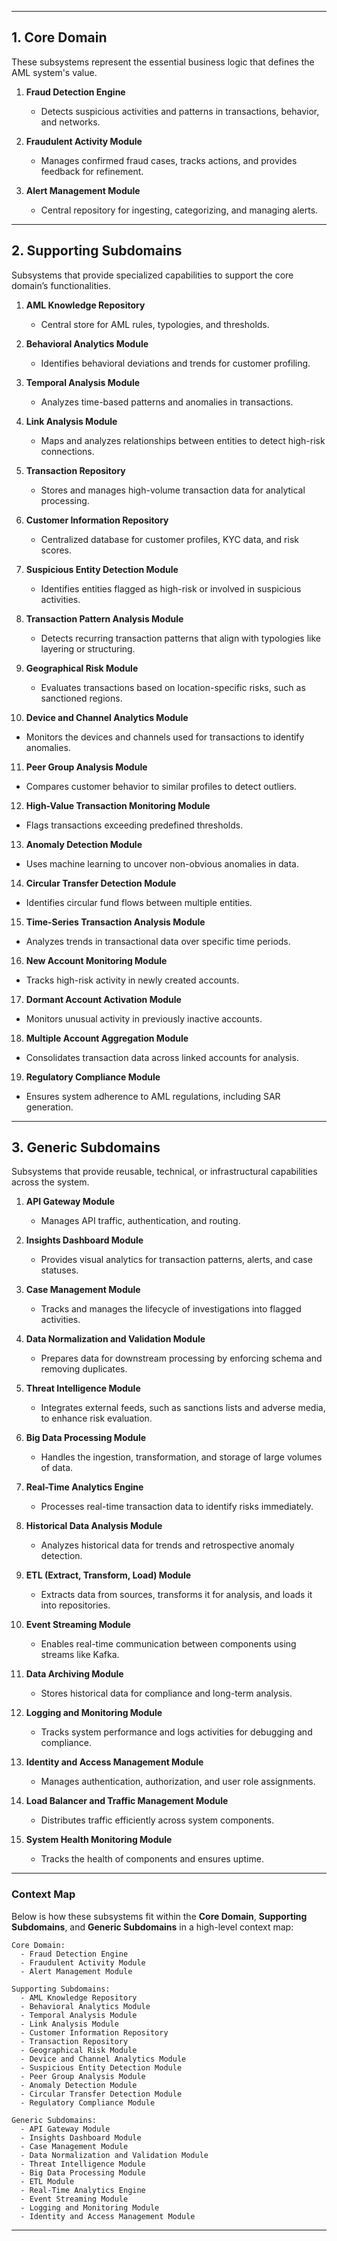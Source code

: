 
---

## **1. Core Domain**
These subsystems represent the essential business logic that defines the AML system's value.

1. **Fraud Detection Engine**  
   - Detects suspicious activities and patterns in transactions, behavior, and networks.  

2. **Fraudulent Activity Module**  
   - Manages confirmed fraud cases, tracks actions, and provides feedback for refinement.  

3. **Alert Management Module**  
   - Central repository for ingesting, categorizing, and managing alerts.  

---

## **2. Supporting Subdomains**
Subsystems that provide specialized capabilities to support the core domain’s functionalities.

1. **AML Knowledge Repository**  
   - Central store for AML rules, typologies, and thresholds.  

2. **Behavioral Analytics Module**  
   - Identifies behavioral deviations and trends for customer profiling.  

3. **Temporal Analysis Module**  
   - Analyzes time-based patterns and anomalies in transactions.  

4. **Link Analysis Module**  
   - Maps and analyzes relationships between entities to detect high-risk connections.  

5. **Transaction Repository**  
   - Stores and manages high-volume transaction data for analytical processing.  

6. **Customer Information Repository**  
   - Centralized database for customer profiles, KYC data, and risk scores.  

7. **Suspicious Entity Detection Module**  
   - Identifies entities flagged as high-risk or involved in suspicious activities.  

8. **Transaction Pattern Analysis Module**  
   - Detects recurring transaction patterns that align with typologies like layering or structuring.  

9. **Geographical Risk Module**  
   - Evaluates transactions based on location-specific risks, such as sanctioned regions.  

10. **Device and Channel Analytics Module**  
   - Monitors the devices and channels used for transactions to identify anomalies.  

11. **Peer Group Analysis Module**  
   - Compares customer behavior to similar profiles to detect outliers.  

12. **High-Value Transaction Monitoring Module**  
   - Flags transactions exceeding predefined thresholds.  

13. **Anomaly Detection Module**  
   - Uses machine learning to uncover non-obvious anomalies in data.  

14. **Circular Transfer Detection Module**  
   - Identifies circular fund flows between multiple entities.  

15. **Time-Series Transaction Analysis Module**  
   - Analyzes trends in transactional data over specific time periods.  

16. **New Account Monitoring Module**  
   - Tracks high-risk activity in newly created accounts.  

17. **Dormant Account Activation Module**  
   - Monitors unusual activity in previously inactive accounts.  

18. **Multiple Account Aggregation Module**  
   - Consolidates transaction data across linked accounts for analysis.  

19. **Regulatory Compliance Module**  
   - Ensures system adherence to AML regulations, including SAR generation.  

---

## **3. Generic Subdomains**
Subsystems that provide reusable, technical, or infrastructural capabilities across the system.

1. **API Gateway Module**  
   - Manages API traffic, authentication, and routing.  

2. **Insights Dashboard Module**  
   - Provides visual analytics for transaction patterns, alerts, and case statuses.  

3. **Case Management Module**  
   - Tracks and manages the lifecycle of investigations into flagged activities.  

4. **Data Normalization and Validation Module**  
   - Prepares data for downstream processing by enforcing schema and removing duplicates.  

5. **Threat Intelligence Module**  
   - Integrates external feeds, such as sanctions lists and adverse media, to enhance risk evaluation.  

6. **Big Data Processing Module**  
   - Handles the ingestion, transformation, and storage of large volumes of data.  

7. **Real-Time Analytics Engine**  
   - Processes real-time transaction data to identify risks immediately.  

8. **Historical Data Analysis Module**  
   - Analyzes historical data for trends and retrospective anomaly detection.  

9. **ETL (Extract, Transform, Load) Module**  
   - Extracts data from sources, transforms it for analysis, and loads it into repositories.  

10. **Event Streaming Module**  
    - Enables real-time communication between components using streams like Kafka.  

11. **Data Archiving Module**  
    - Stores historical data for compliance and long-term analysis.  

12. **Logging and Monitoring Module**  
    - Tracks system performance and logs activities for debugging and compliance.  

13. **Identity and Access Management Module**  
    - Manages authentication, authorization, and user role assignments.  

14. **Load Balancer and Traffic Management Module**  
    - Distributes traffic efficiently across system components.  

15. **System Health Monitoring Module**  
    - Tracks the health of components and ensures uptime.  

---

### Context Map
Below is how these subsystems fit within the **Core Domain**, **Supporting Subdomains**, and **Generic Subdomains** in a high-level context map:

```plaintext
Core Domain:
  - Fraud Detection Engine
  - Fraudulent Activity Module
  - Alert Management Module

Supporting Subdomains:
  - AML Knowledge Repository
  - Behavioral Analytics Module
  - Temporal Analysis Module
  - Link Analysis Module
  - Customer Information Repository
  - Transaction Repository
  - Geographical Risk Module
  - Device and Channel Analytics Module
  - Suspicious Entity Detection Module
  - Peer Group Analysis Module
  - Anomaly Detection Module
  - Circular Transfer Detection Module
  - Regulatory Compliance Module

Generic Subdomains:
  - API Gateway Module
  - Insights Dashboard Module
  - Case Management Module
  - Data Normalization and Validation Module
  - Threat Intelligence Module
  - Big Data Processing Module
  - ETL Module
  - Real-Time Analytics Engine
  - Event Streaming Module
  - Logging and Monitoring Module
  - Identity and Access Management Module
```

---
